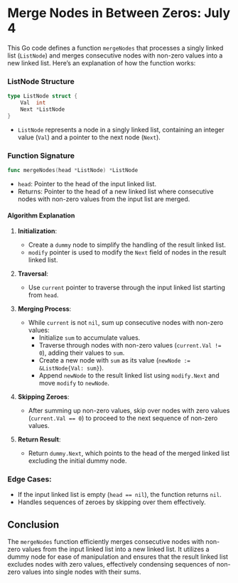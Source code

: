 # Merge Nodes in Between Zeros: July 4

This Go code defines a function `mergeNodes` that processes a singly linked list (`ListNode`) and merges consecutive nodes with non-zero values into a new linked list. Here’s an explanation of how the function works:

### ListNode Structure
```go
type ListNode struct {
    Val  int
    Next *ListNode
}
```
- `ListNode` represents a node in a singly linked list, containing an integer value (`Val`) and a pointer to the next node (`Next`).

### Function Signature
```go
func mergeNodes(head *ListNode) *ListNode
```
- `head`: Pointer to the head of the input linked list.
- Returns: Pointer to the head of a new linked list where consecutive nodes with non-zero values from the input list are merged.

#### Algorithm Explanation
1. **Initialization**: 
   - Create a `dummy` node to simplify the handling of the result linked list.
   - `modify` pointer is used to modify the `Next` field of nodes in the result linked list.

2. **Traversal**: 
   - Use `current` pointer to traverse through the input linked list starting from `head`.

3. **Merging Process**:
   - While `current` is not `nil`, sum up consecutive nodes with non-zero values:
     - Initialize `sum` to accumulate values.
     - Traverse through nodes with non-zero values (`current.Val != 0`), adding their values to `sum`.
     - Create a new node with `sum` as its value (`newNode := &ListNode{Val: sum}`).
     - Append `newNode` to the result linked list using `modify.Next` and move `modify` to `newNode`.
   
4. **Skipping Zeroes**:
   - After summing up non-zero values, skip over nodes with zero values (`current.Val == 0`) to proceed to the next sequence of non-zero values.

5. **Return Result**:
   - Return `dummy.Next`, which points to the head of the merged linked list excluding the initial dummy node.

### Edge Cases:
- If the input linked list is empty (`head == nil`), the function returns `nil`.
- Handles sequences of zeroes by skipping over them effectively.

## Conclusion
The `mergeNodes` function efficiently merges consecutive nodes with non-zero values from the input linked list into a new linked list. It utilizes a dummy node for ease of manipulation and ensures that the result linked list excludes nodes with zero values, effectively condensing sequences of non-zero values into single nodes with their sums.